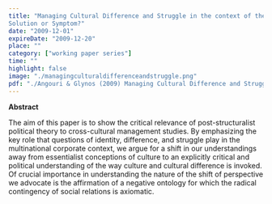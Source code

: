```yaml
---
title: "Managing Cultural Difference and Struggle in the context of the Multinational Corporate Workplace:
Solution or Symptom?"
date: "2009-12-01"
expireDate: "2009-12-20"
place: ""
category: ["working paper series"]
time: ""
highlight: false
image: "./managingculturaldifferenceandstruggle.png"
pdf: "./Angouri & Glynos (2009) Managing Cultural Difference and Struggle in the context of the Multinational Corporate Workplace - Solution or Symptom.pdf"
---
```


**Abstract**

The aim of this paper is to show the critical relevance of post-structuralist political theory to cross-cultural management studies. By emphasizing the key role that questions of identity, difference, and struggle play in the multinational corporate context, we argue for a shift in our understandings away from essentialist conceptions of culture to an explicitly critical and political understanding of the way culture and cultural difference is invoked. Of crucial importance in understanding the nature of the shift of perspective we advocate is the affirmation of a negative ontology for which the radical contingency of social relations is axiomatic.